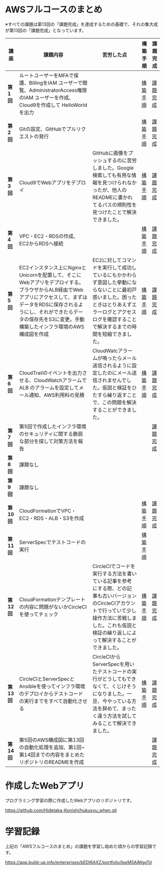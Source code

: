 # AWSフルコースのまとめ

※すべての課題は第13回の「課題完成」を達成するための基礎で、それの集大成が第13回の「課題完成」となっています。

|講座|課題内容|苦労した点|構築手順|課題完成|
|---|---|---|---|---|
|**第1回**|ルートユーザーをMFAで保護、BillingをIAM ユーザーで閲覧、AdministratorAccess権限のIAM ユーザーを作成、Cloud9を作成して HelloWorldを出力||[構築手順](https://github.com/Hidetaka-Konishi/Raise_AWS_1)|[課題完成](https://github.com/Hidetaka-Konishi/Raise_kadai_1)|
|**第2回**|Gitの設定、GitHubでプルリクエストの発行||[構築手順](https://github.com/Hidetaka-Konishi/Raise_AWS_2)|[課題完成](https://github.com/Hidetaka-Konishi/Raise_kadai_2)|
|**第3回**|Cloud9でWebアプリをデプロイ|GitHubに画像をプッシュするのに苦労しました。Google検索しても有用な情報を見つけられなかったが、他人のREADMEに書かれてるパスの規則性を見つけたことで解決できました。|[構築手順](https://github.com/Hidetaka-Konishi/Raise_AWS_3)|[課題完成](https://github.com/Hidetaka-Konishi/Raise_kadai_3)|
|**第4回**|VPC・EC2・RDSの作成、EC2からRDSへ接続||[構築手順](https://github.com/Hidetaka-Konishi/Raise_AWS_4)|[課題完成](https://github.com/Hidetaka-Konishi/Raise_kadai_4)|
|**第5回**|EC2インスタンス上にNginxとUnicornを配置して、そこにWebアプリをデプロイする。ブラウザからALB経由でWebアプリにアクセスして、まずはデータをRDSに保存されるようにし、それができたらデータの保存先をS3に変更。手動構築したインフラ環境のAWS構成図を作成|EC2に対してコマンドを実行して成功しているにもかかわらず意図した挙動にならないことに最初戸惑いました。困ったときはとりあえずエラーログとアクセスログを確認することで解決するまでの時間を短縮できました。|[構築手順](https://github.com/Hidetaka-Konishi/Raise_AWS_5)|[課題完成](https://github.com/Hidetaka-Konishi/Raise_kadai_5)|
|**第6回**|CloudTrailのイベントを出力させる、CloudWatchアラームでALB のアラームを設定してメール通知、AWS利用料の見積|CloudWatcアラームが鳴ったらメール送信されるように設定したのにメール送信されませんでした。仮説と検証をひたすら繰り返すことで、この問題を解決することができました。|[構築手順](https://github.com/Hidetaka-Konishi/Raise_AWS_6)|[課題完成](https://github.com/Hidetaka-Konishi/Raise_kadai_6)|
|**第7回**|第5回で作成したインフラ環境のセキュリティに関する脆弱な部分を探して対策方法を報告|||[課題完成](https://github.com/Hidetaka-Konishi/Raise_kadai_7)|
|**第8回**|課題なし||||
|**第9回**|課題なし||||
|**第10回**|CloudFormationでVPC・EC2・RDS・ALB・S3を作成||[構築手順](https://github.com/Hidetaka-Konishi/Raise_AWS_10)|[課題完成](https://github.com/Hidetaka-Konishi/Raise_kadai_10)|
|**第11回**|ServerSpecでテストコードの実行||[構築手順](https://github.com/Hidetaka-Konishi/Raise_AWS_11)||[課題完成](https://github.com/Hidetaka-Konishi/Raise_kadai_11)|
|**第12回**|CloudFormationテンプレートの内容に問題がないかCircleCIを使ってチェック|CircleCIでコードを実行する方法を書いている記事を参考にする際、どの記事も古いバージョンのCircleCIアカウントで行っていて少し操作方法に苦戦しました。これも仮説と検証の繰り返しによって解決することができました。|[構築手順](https://github.com/Hidetaka-Konishi/Raise_AWS_12)|[課題完成](https://github.com/Hidetaka-Konishi/Raise_kadai_12)|
|**第13回**|CircleCIとServerSpecとAnsibleを使ってインフラ環境のデプロイからテストコードの実行までをすべて自動化させる |CircleCIからServerSpecを用いたテストコードの実行がどうしてもできなくて、くじけそうになりました。一旦、今やっている方法を辞めて、まったく違う方法を試してみることで解決できました。|[構築手順](https://github.com/Hidetaka-Konishi/Raise_AWS_13)|[課題完成](https://github.com/Hidetaka-Konishi/Raise_kadai_13)|
|**第14回**|第5回のAWS構成図に第13回の自動化処理を追加、第1回~第14回までの内容をまとめたリポジトリのREADMEを作成|||[課題完成]()|

# 作成したWebアプリ
プログラミング学習の際に作成したWebアプリのリポジトリです。

https://github.com/Hidetaka-Konishi/hukusyu_when.git

# 学習記録
上記の「AWSフルコースのまとめ」の課題を学習し始めた頃からの学習記録です。

https://app.build-up.info/enterprises/bEDI6AXZ/portfolio/bwM5AjMgoTd
